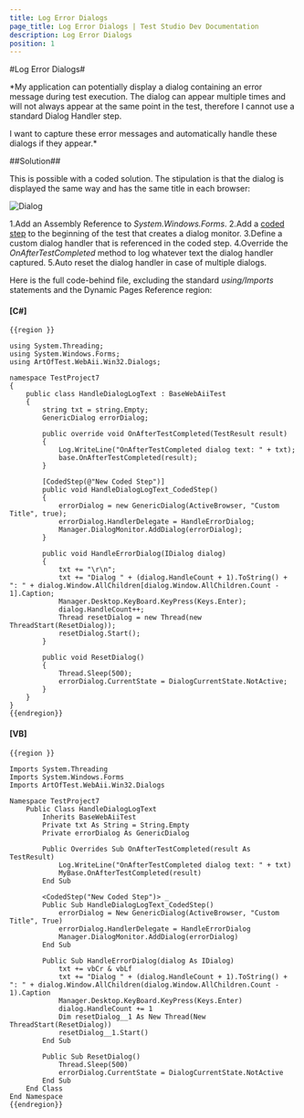 ```yaml
---
title: Log Error Dialogs
page_title: Log Error Dialogs | Test Studio Dev Documentation
description: Log Error Dialogs
position: 1
---
```

#Log Error Dialogs#

*My application can potentially display a dialog containing an error message during test execution. The dialog can appear multiple times and will not always appear at the same point in the test, therefore I cannot use a standard Dialog Handler step.
 
I want to capture these error messages and automatically handle these dialogs if they appear.*

##Solution##

This is possible with a coded solution. The stipulation is that the dialog is displayed the same way and has the same title in each browser:

![Dialog][1]

1.Add an Assembly Reference to *System.Windows.Forms*.
2.Add a <a href="/code-in-test/features-in-code#Coded-Step" target="_blank">coded step</a> to the beginning of the test that creates a dialog monitor.
3.Define a custom dialog handler that is referenced in the coded step.
4.Override the *OnAfterTestCompleted* method to log whatever text the dialog handler captured.
5.Auto reset the dialog handler in case of multiple dialogs.

Here is the full code-behind file, excluding the standard *using/Imports* statements and the Dynamic Pages Reference region:

#### __[C#]__

    {{region }}

    using System.Threading;
    using System.Windows.Forms;
    using ArtOfTest.WebAii.Win32.Dialogs;
    
    namespace TestProject7
    {
        public class HandleDialogLogText : BaseWebAiiTest
        { 
            string txt = string.Empty;
            GenericDialog errorDialog;
            
            public override void OnAfterTestCompleted(TestResult result)
            {
                Log.WriteLine("OnAfterTestCompleted dialog text: " + txt);
                base.OnAfterTestCompleted(result);
            }
        
            [CodedStep(@"New Coded Step")]
            public void HandleDialogLogText_CodedStep()
            {
                errorDialog = new GenericDialog(ActiveBrowser, "Custom Title", true);
                errorDialog.HandlerDelegate = HandleErrorDialog;
                Manager.DialogMonitor.AddDialog(errorDialog);          
            }
            
            public void HandleErrorDialog(IDialog dialog)
            {
                txt += "\r\n";
                txt += "Dialog " + (dialog.HandleCount + 1).ToString() + ": " + dialog.Window.AllChildren[dialog.Window.AllChildren.Count - 1].Caption;
                Manager.Desktop.KeyBoard.KeyPress(Keys.Enter);
                dialog.HandleCount++;
                Thread resetDialog = new Thread(new ThreadStart(ResetDialog));
                resetDialog.Start();
            }
            
            public void ResetDialog()
            {
                Thread.Sleep(500);
                errorDialog.CurrentState = DialogCurrentState.NotActive;
            }
        }
    }
    {{endregion}}

#### __[VB]__

    {{region }}

    Imports System.Threading
    Imports System.Windows.Forms
    Imports ArtOfTest.WebAii.Win32.Dialogs
    
    Namespace TestProject7
        Public Class HandleDialogLogText
            Inherits BaseWebAiiTest
            Private txt As String = String.Empty
            Private errorDialog As GenericDialog
    
            Public Overrides Sub OnAfterTestCompleted(result As TestResult)
                Log.WriteLine("OnAfterTestCompleted dialog text: " + txt)
                MyBase.OnAfterTestCompleted(result)
            End Sub
    
            <CodedStep("New Coded Step")> _
            Public Sub HandleDialogLogText_CodedStep()
                errorDialog = New GenericDialog(ActiveBrowser, "Custom Title", True)
                errorDialog.HandlerDelegate = HandleErrorDialog
                Manager.DialogMonitor.AddDialog(errorDialog)
            End Sub
    
            Public Sub HandleErrorDialog(dialog As IDialog)
                txt += vbCr & vbLf
                txt += "Dialog " + (dialog.HandleCount + 1).ToString() + ": " + dialog.Window.AllChildren(dialog.Window.AllChildren.Count - 1).Caption
                Manager.Desktop.KeyBoard.KeyPress(Keys.Enter)
                dialog.HandleCount += 1
                Dim resetDialog__1 As New Thread(New ThreadStart(ResetDialog))
                resetDialog__1.Start()
            End Sub
    
            Public Sub ResetDialog()
                Thread.Sleep(500)
                errorDialog.CurrentState = DialogCurrentState.NotActive
            End Sub
        End Class
    End Namespace
    {{endregion}}

[1]: images/coded-samples/general/log-error-dialogs/fig1.png